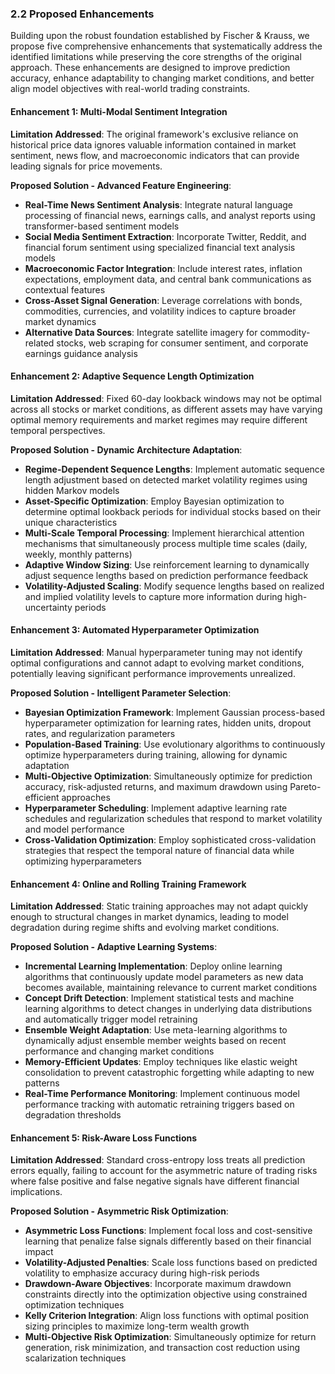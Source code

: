 ### 2.2 Proposed Enhancements

Building upon the robust foundation established by Fischer & Krauss, we propose five comprehensive enhancements that systematically address the identified limitations while preserving the core strengths of the original approach. These enhancements are designed to improve prediction accuracy, enhance adaptability to changing market conditions, and better align model objectives with real-world trading constraints.

#### Enhancement 1: Multi-Modal Sentiment Integration
**Limitation Addressed**: The original framework's exclusive reliance on historical price data ignores valuable information contained in market sentiment, news flow, and macroeconomic indicators that can provide leading signals for price movements.

**Proposed Solution - Advanced Feature Engineering**:
- **Real-Time News Sentiment Analysis**: Integrate natural language processing of financial news, earnings calls, and analyst reports using transformer-based sentiment models
- **Social Media Sentiment Extraction**: Incorporate Twitter, Reddit, and financial forum sentiment using specialized financial text analysis models
- **Macroeconomic Factor Integration**: Include interest rates, inflation expectations, employment data, and central bank communications as contextual features
- **Cross-Asset Signal Generation**: Leverage correlations with bonds, commodities, currencies, and volatility indices to capture broader market dynamics
- **Alternative Data Sources**: Integrate satellite imagery for commodity-related stocks, web scraping for consumer sentiment, and corporate earnings guidance analysis

#### Enhancement 2: Adaptive Sequence Length Optimization
**Limitation Addressed**: Fixed 60-day lookback windows may not be optimal across all stocks or market conditions, as different assets may have varying optimal memory requirements and market regimes may require different temporal perspectives.

**Proposed Solution - Dynamic Architecture Adaptation**:
- **Regime-Dependent Sequence Lengths**: Implement automatic sequence length adjustment based on detected market volatility regimes using hidden Markov models
- **Asset-Specific Optimization**: Employ Bayesian optimization to determine optimal lookback periods for individual stocks based on their unique characteristics
- **Multi-Scale Temporal Processing**: Implement hierarchical attention mechanisms that simultaneously process multiple time scales (daily, weekly, monthly patterns)
- **Adaptive Window Sizing**: Use reinforcement learning to dynamically adjust sequence lengths based on prediction performance feedback
- **Volatility-Adjusted Scaling**: Modify sequence lengths based on realized and implied volatility levels to capture more information during high-uncertainty periods

#### Enhancement 3: Automated Hyperparameter Optimization
**Limitation Addressed**: Manual hyperparameter tuning may not identify optimal configurations and cannot adapt to evolving market conditions, potentially leaving significant performance improvements unrealized.

**Proposed Solution - Intelligent Parameter Selection**:
- **Bayesian Optimization Framework**: Implement Gaussian process-based hyperparameter optimization for learning rates, hidden units, dropout rates, and regularization parameters
- **Population-Based Training**: Use evolutionary algorithms to continuously optimize hyperparameters during training, allowing for dynamic adaptation
- **Multi-Objective Optimization**: Simultaneously optimize for prediction accuracy, risk-adjusted returns, and maximum drawdown using Pareto-efficient approaches
- **Hyperparameter Scheduling**: Implement adaptive learning rate schedules and regularization schedules that respond to market volatility and model performance
- **Cross-Validation Optimization**: Employ sophisticated cross-validation strategies that respect the temporal nature of financial data while optimizing hyperparameters

#### Enhancement 4: Online and Rolling Training Framework
**Limitation Addressed**: Static training approaches may not adapt quickly enough to structural changes in market dynamics, leading to model degradation during regime shifts and evolving market conditions.

**Proposed Solution - Adaptive Learning Systems**:
- **Incremental Learning Implementation**: Deploy online learning algorithms that continuously update model parameters as new data becomes available, maintaining relevance to current market conditions
- **Concept Drift Detection**: Implement statistical tests and machine learning algorithms to detect changes in underlying data distributions and automatically trigger model retraining
- **Ensemble Weight Adaptation**: Use meta-learning algorithms to dynamically adjust ensemble member weights based on recent performance and changing market conditions
- **Memory-Efficient Updates**: Employ techniques like elastic weight consolidation to prevent catastrophic forgetting while adapting to new patterns
- **Real-Time Performance Monitoring**: Implement continuous model performance tracking with automatic retraining triggers based on degradation thresholds

#### Enhancement 5: Risk-Aware Loss Functions
**Limitation Addressed**: Standard cross-entropy loss treats all prediction errors equally, failing to account for the asymmetric nature of trading risks where false positive and false negative signals have different financial implications.

**Proposed Solution - Asymmetric Risk Optimization**:
- **Asymmetric Loss Functions**: Implement focal loss and cost-sensitive learning that penalize false signals differently based on their financial impact
- **Volatility-Adjusted Penalties**: Scale loss functions based on predicted volatility to emphasize accuracy during high-risk periods
- **Drawdown-Aware Objectives**: Incorporate maximum drawdown constraints directly into the optimization objective using constrained optimization techniques
- **Kelly Criterion Integration**: Align loss functions with optimal position sizing principles to maximize long-term wealth growth
- **Multi-Objective Risk Optimization**: Simultaneously optimize for return generation, risk minimization, and transaction cost reduction using scalarization techniques